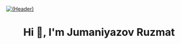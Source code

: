 [![(Header)](https://repository-images.githubusercontent.com/588181932/e36ec678-7984-4cdd-8e4c-a3932772ff8e)](https://github.com/Ruzmat-dev)

<h1 align="center">Hi 👋, I'm Jumaniyazov Ruzmat</h1>
